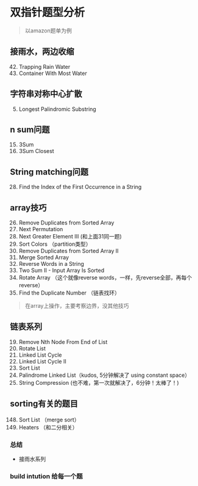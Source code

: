 # 双指针题型分析

> 以amazon题单为例

## 接雨水，两边收缩

42. Trapping Rain Water  
11. Container With Most Water  


## 字符串对称中心扩散

5. Longest Palindromic Substring

## n sum问题
15. 3Sum  
16. 3Sum Closest  

## String matching问题

28. Find the Index of the First Occurrence in a String

## array技巧
26. Remove Duplicates from Sorted Array  
31. Next Permutation  
556. Next Greater Element III (和上面31同一题)
75. Sort Colors  （partition类型）
80. Remove Duplicates from Sorted Array II  
88. Merge Sorted Array  
151. Reverse Words in a String  
167. Two Sum II - Input Array Is Sorted  
189. Rotate Array （这个就像reverse words，一样，先reverse全部，再每个reverse）
287. Find the Duplicate Number  （链表找环）

> 在array上操作，主要考察边界，没其他技巧

## 链表系列
19. Remove Nth Node From End of List  
61. Rotate List  
141. Linked List Cycle  
142. Linked List Cycle II  
148. Sort List  
234. Palindrome Linked List（kudos, 5分钟解决了 using constant space）  
443. String Compression (也不难，第一次就解决了，6分钟！太棒了！)

## sorting有关的题目
148. Sort List  （merge sort）
475. Heaters （和二分相关）


### 总结

- 接雨水系列

### build intution 给每一个题


